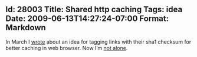 Id: 28003
Title: Shared http caching
Tags: idea
Date: 2009-06-13T14:27:24-07:00
Format: Markdown
--------------
In March I
[wrote](/article/How-content-based-addressing-can-help-web-perfor.html)
about an idea for tagging links with their sha1 checksum for better
caching in web browser. Now I’m [not
alone](http://bouncybouncy.net/ramblings/posts/shared_http_caching/).
